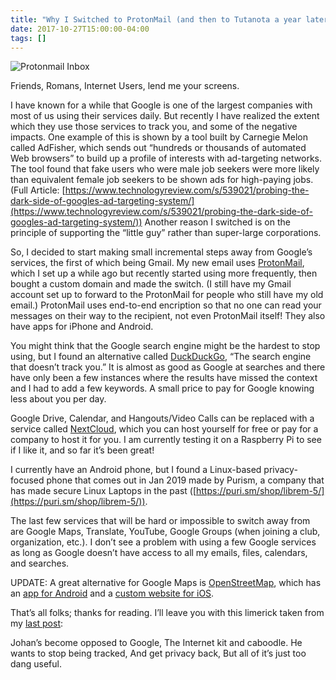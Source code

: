 ```yaml
---
title: "Why I Switched to ProtonMail (and then to Tutanota a year later, but that's neither here nor there)"
date: 2017-10-27T15:00:00-04:00
tags: []
---
```


![Protonmail Inbox](/blog/images/protonmail-inbox.jpg)

Friends, Romans, Internet Users, lend me your screens.

I have known for a while that Google is one of the largest companies with most of us using their services daily. But recently I have realized the extent which they use those services to track you, and some of the negative impacts. One example of this is shown by a tool built by Carnegie Melon called AdFisher, which sends out “hundreds or thousands of automated Web browsers” to build up a profile of interests with ad-targeting networks. The tool found that fake users who were male job seekers were more likely than equivalent female job seekers to be shown ads for high-paying jobs. (Full Article: [https://www.technologyreview.com/s/539021/probing-the-dark-side-of-googles-ad-targeting-system/](https://www.technologyreview.com/s/539021/probing-the-dark-side-of-googles-ad-targeting-system/)) Another reason I switched is on the principle of supporting the “little guy” rather than super-large corporations.

So, I decided to start making small incremental steps away from Google’s services, the first of which being Gmail. My new email uses [ProtonMail](https://protonmail.com/), which I set up a while ago but recently started using more frequently, then bought a custom domain and made the switch. (I still have my Gmail account set up to forward to the ProtonMail for people who still have my old email.) ProtonMail uses end-to-end encription so that no one can read your messages on their way to the recipient, not even ProtonMail itself! They also have apps for iPhone and Android.

You might think that the Google search engine might be the hardest to stop using, but I found an alternative called [DuckDuckGo](https://duckduckgo.com/), “The search engine that doesn’t track you.” It is almost as good as Google at searches and there have only been a few instances where the results have missed the context and I had to add a few keywords. A small price to pay for Google knowing less about you per day.

Google Drive, Calendar, and Hangouts/Video Calls can be replaced with a service called [NextCloud](https://nextcloud.com/), which you can host yourself for free or pay for a company to host it for you. I am currently testing it on a Raspberry Pi to see if I like it, and so far it’s been great!

I currently have an Android phone, but I found a Linux-based privacy-focused phone that comes out in Jan 2019 made by Purism, a company that has made secure Linux Laptops in the past ([https://puri.sm/shop/librem-5/](https://puri.sm/shop/librem-5/)).

The last few services that will be hard or impossible to switch away from are Google Maps, Translate, YouTube, Google Groups (when joining a club, organization, etc.). I don’t see a problem with using a few Google services as long as Google doesn’t have access to all my emails, files, calendars, and searches.

UPDATE: A great alternative for Google Maps is [OpenStreetMap](https://www.openstreetmap.org/), which has an [app for Android](https://play.google.com/store/apps/details?id=net.osmand) and a [custom website for iOS](https://opentouchmap.org/).

That’s all folks; thanks for reading. I’ll leave you with this limerick taken from my [last post](/blog/my-story-by-johan-vandegriff/):

Johan’s become opposed to Google,
The Internet kit and caboodle.
He wants to stop being tracked,
And get privacy back,
But all of it’s just too dang useful.